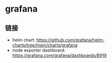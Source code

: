 # grafana

## 链接

- helm chart: <https://github.com/grafana/helm-charts/tree/main/charts/grafana>
- node exporter dashboard: <https://grafana.com/grafana/dashboards/8919>